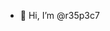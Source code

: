 - 👋 Hi, I’m @r35p3c7


<!---
r35p3c7/r35p3c7 is a ✨ special ✨ repository because its `README.md` (this file) appears on your GitHub profile.
You can click the Preview link to take a look at your changes.
--->
